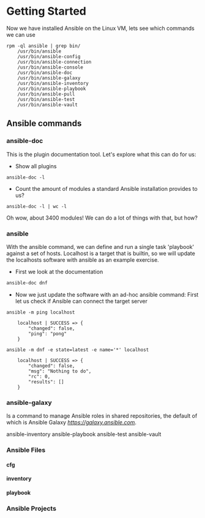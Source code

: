# Getting Started
Now we have installed Ansible on the Linux VM, lets see which commands we can use
```
rpm -ql ansible | grep bin/
	/usr/bin/ansible
	/usr/bin/ansible-config
	/usr/bin/ansible-connection
	/usr/bin/ansible-console
	/usr/bin/ansible-doc
	/usr/bin/ansible-galaxy
	/usr/bin/ansible-inventory
	/usr/bin/ansible-playbook
	/usr/bin/ansible-pull
	/usr/bin/ansible-test
	/usr/bin/ansible-vault
```

## Ansible commands

### ansible-doc
This is the plugin documentation tool. 
Let's explore what this can do for us:
* Show all plugins
```
ansible-doc -l
```
* Count the amount of modules a standard Ansible installation provides to us?
```
ansible-doc -l | wc -l
```
Oh wow, about 3400 modules!
We can do a lot of things with that, but how?

### ansible
With the ansible command, we can define and run a single task 'playbook' against a set of hosts.
Localhost is a target that is builtin, so we will update the localhosts software with ansible as an example exercise.
* First we look at the documentation
```bash
ansible-doc dnf
```

* Now we just update the software with an ad-hoc ansible command:
First let us check if Ansible can connect the target server
```
ansible -m ping localhost

	localhost | SUCCESS => {
	    "changed": false,
	    "ping": "pong"
	}
```
```
ansible -m dnf -e state=latest -e name='*' localhost

	localhost | SUCCESS => {
	    "changed": false,
	    "msg": "Nothing to do",
	    "rc": 0,
	    "results": []
	}
```


### ansible-galaxy
Is a command to manage Ansible roles in shared repositories, the default of which is Ansible Galaxy _https://galaxy.ansible.com_.

ansible-inventory
ansible-playbook
ansible-test
ansible-vault



### Ansible Files
#### cfg
#### inventory
#### playbook




### Ansible Projects
<!--stackedit_data:
eyJoaXN0b3J5IjpbMTQyNTI1MjMxOSw5Mjc0MzQwNTEsLTIxMT
U2NjAzMzcsNjgxMzQ3NDIwLDIwMzU5NjU3MzhdfQ==
-->